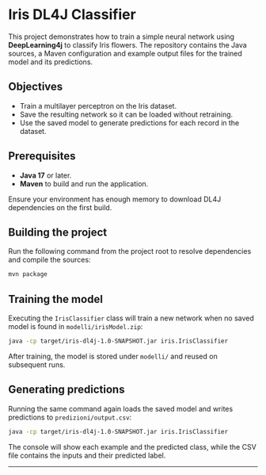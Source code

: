 # Iris DL4J Classifier

This project demonstrates how to train a simple neural network using **DeepLearning4j** to classify Iris flowers. The repository contains the Java sources, a Maven configuration and example output files for the trained model and its predictions.

## Objectives

- Train a multilayer perceptron on the Iris dataset.
- Save the resulting network so it can be loaded without retraining.
- Use the saved model to generate predictions for each record in the dataset.

## Prerequisites

- **Java 17** or later.
- **Maven** to build and run the application.

Ensure your environment has enough memory to download DL4J dependencies on the first build.

## Building the project

Run the following command from the project root to resolve dependencies and compile the sources:

```bash
mvn package
```

## Training the model

Executing the `IrisClassifier` class will train a new network when no saved model is found in `modelli/irisModel.zip`:

```bash
java -cp target/iris-dl4j-1.0-SNAPSHOT.jar iris.IrisClassifier
```

After training, the model is stored under `modelli/` and reused on subsequent runs.

## Generating predictions

Running the same command again loads the saved model and writes predictions to `predizioni/output.csv`:

```bash
java -cp target/iris-dl4j-1.0-SNAPSHOT.jar iris.IrisClassifier
```

The console will show each example and the predicted class, while the CSV file contains the inputs and their predicted label.

---
